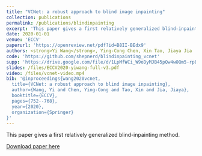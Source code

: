 ```yaml
---
title: "VCNet: a robust approach to blind image inpainting"
collection: publications
permalink: /publications/blindinpainting
excerpt: 'This paper gives a first relatively generalized blind-inpainting method.'
date: 2020-01-01
venue: 'ECCV'
paperurl: 'https://openreview.net/pdf?id=B8II-BEdx9'
authors: <strong>Yi Wang</strong>, Ying-Cong Chen, Xin Tao, Jiaya Jia
code: 'https://github.com/shepnerd/blindinpainting_vcnet'
supp: 'https://drive.google.com/file/d/1LpMfWCi_W9oDyMJB45pQw4wOQm5-rpBp/view?usp=sharing'
slides: /files/ECCV2020-yiwang-full-v3.pdf
video: /files/vcnet-video.mp4
bib: '@inproceedings{wang2020vcnet,
  title={VCNet: a robust approach to blind image inpainting},
  author={Wang, Yi and Chen, Ying-Cong and Tao, Xin and Jia, Jiaya},
  booktitle={ECCV},
  pages={752--768},
  year={2020},
  organization={Springer}
}'
---
```

This paper gives a first relatively generalized blind-inpainting method.

[Download paper here](https://openreview.net/pdf?id=B8II-BEdx9)